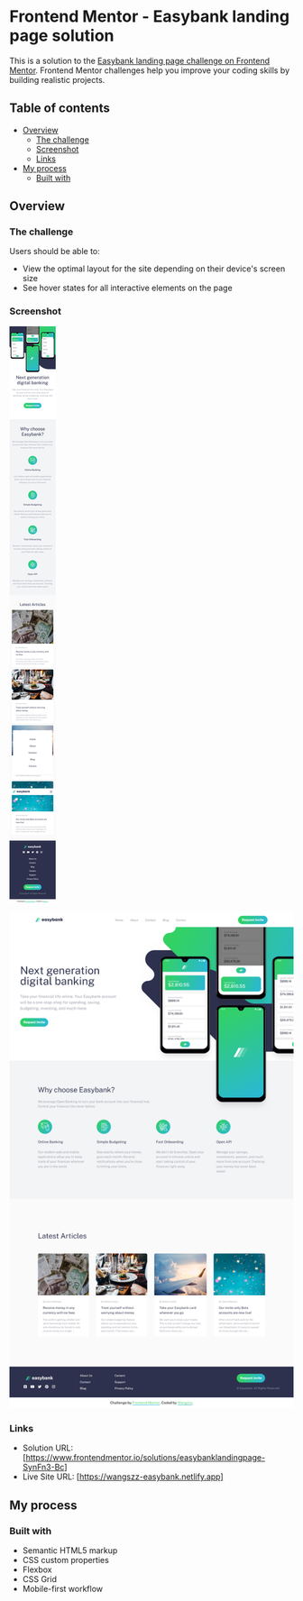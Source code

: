 # Frontend Mentor - Easybank landing page solution

This is a solution to the [Easybank landing page challenge on Frontend Mentor](https://www.frontendmentor.io/challenges/easybank-landing-page-WaUhkoDN). Frontend Mentor challenges help you improve your coding skills by building realistic projects. 

## Table of contents

- [Overview](#overview)
  - [The challenge](#the-challenge)
  - [Screenshot](#screenshot)
  - [Links](#links)
- [My process](#my-process)
  - [Built with](#built-with)

## Overview

### The challenge

Users should be able to:

- View the optimal layout for the site depending on their device's screen size
- See hover states for all interactive elements on the page

### Screenshot

![image](/mobile.png)


![image](/desktop.png)


### Links

- Solution URL: [https://www.frontendmentor.io/solutions/easybanklandingpage-SynFn3-Bc]
- Live Site URL: [https://wangszz-easybank.netlify.app]

## My process

### Built with

- Semantic HTML5 markup
- CSS custom properties
- Flexbox
- CSS Grid
- Mobile-first workflow

